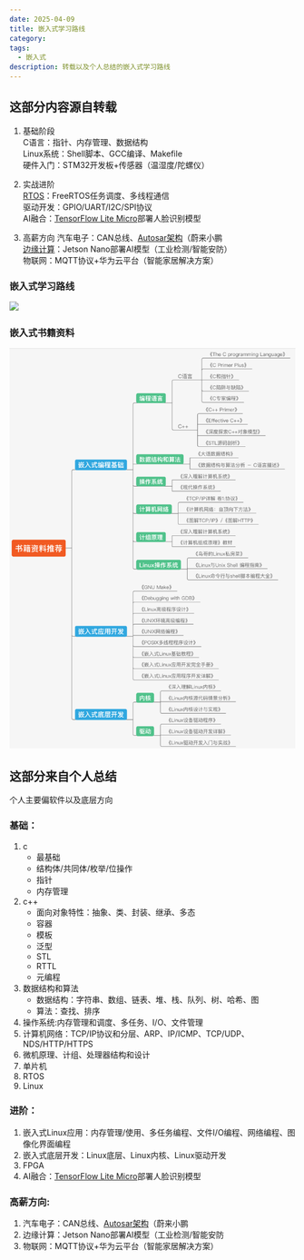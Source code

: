 ```yaml
---
date: 2025-04-09
title: 嵌入式学习路线
category: 
tags:
  - 嵌入式
description: 转载以及个人总结的嵌入式学习路线
---
```

## 这部分内容源自转载


1. 基础阶段  
	C语言：指针、内存管理、数据结构  
	Linux系统：Shell脚本、GCC编译、Makefile  
	硬件入门：STM32开发板+传感器（温湿度/陀螺仪）  
  
2. 实战进阶  
	[RTOS](https://zhida.zhihu.com/search?content_id=255110886&content_type=Article&match_order=1&q=RTOS&zhida_source=entity)：FreeRTOS任务调度、多线程通信  
	驱动开发：GPIO/UART/I2C/SPI协议  
	AI融合：[TensorFlow Lite Micro](https://zhida.zhihu.com/search?content_id=255110886&content_type=Article&match_order=1&q=TensorFlow+Lite+Micro&zhida_source=entity)部署人脸识别模型  
  
3. 高薪方向 
	汽车电子：CAN总线、[Autosar架构](https://zhida.zhihu.com/search?content_id=255110886&content_type=Article&match_order=1&q=Autosar%E6%9E%B6%E6%9E%84&zhida_source=entity)（蔚来小鹏  
	[边缘计算](https://zhida.zhihu.com/search?content_id=255110886&content_type=Article&match_order=1&q=%E8%BE%B9%E7%BC%98%E8%AE%A1%E7%AE%97&zhida_source=entity)：Jetson Nano部署AI模型（工业检测/智能安防）  
	物联网：MQTT协议+华为云平台（智能家居解决方案）


### 嵌入式学习路线
![](/posts/files/Pasted%20image%2020250409121736.png)


### 嵌入式书籍资料
![](/posts/files/Pasted%20image%2020250409121716.png)

## 这部分来自个人总结
个人主要偏软件以及底层方向
### 基础：
1. c
	- 最基础
	- 结构体/共同体/枚举/位操作
	- 指针
	- 内存管理
2. c++
	- 面向对象特性：抽象、类、封装、继承、多态
	- 容器
	- 模板
	- 泛型
	- STL
	- RTTL
	- 元编程
3. 数据结构和算法
	- 数据结构：字符串、数组、链表、堆、栈、队列、树、哈希、图
	- 算法：查找、排序
4. 操作系统:内存管理和调度、多任务、I/O、文件管理
5. 计算机网络：TCP/IP协议和分层、ARP、IP/ICMP、TCP/UDP、NDS/HTTP/HTTPS
6. 微机原理、计组、处理器结构和设计
7. 单片机
8. RTOS
9. Linux

### 进阶：
1. 嵌入式Linux应用：内存管理/使用、多任务编程、文件I/O编程、网络编程、图像化界面编程
2. 嵌入式底层开发：Linux底层、Linux内核、Linux驱动开发
3. FPGA
4. AI融合：[TensorFlow Lite Micro](https://zhida.zhihu.com/search?content_id=255110886&content_type=Article&match_order=1&q=TensorFlow+Lite+Micro&zhida_source=entity)部署人脸识别模型  

### 高薪方向:
1. 汽车电子：CAN总线、[Autosar架构](https://zhida.zhihu.com/search?content_id=255110886&content_type=Article&match_order=1&q=Autosar%E6%9E%B6%E6%9E%84&zhida_source=entity)（蔚来小鹏  
2. 边缘计算：Jetson Nano部署AI模型（工业检测/智能安防
3. 物联网：MQTT协议+华为云平台（智能家居解决方案）